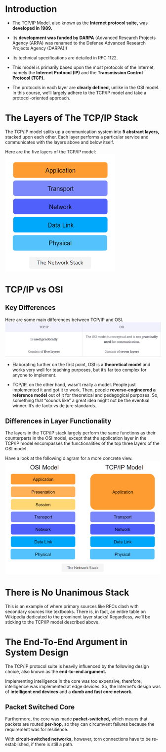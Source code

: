 # Introduction

- The TCP/IP Model, also known as the **Internet protocol suite,** was **developed in 1989.**

- Its **development was funded by DARPA** (Advanced Research Projects Agency (ARPA) was renamed to the Defense Advanced Research Projects Agency (DARPA)!)

- Its technical specifications are detailed in RFC 1122.

- This model is primarily based upon the most protocols of the Internet, namely the **Internet Protocol (IP)** and the **Transmission Control Protocol (TCP).**

- The protocols in each layer are **clearly defined,** unlike in the OSI model. In this course, we’ll largely adhere to the TCP/IP model and take a protocol-oriented approach.

# The Layers of The TCP/IP Stack

The TCP/IP model splits up a communication system into **5 abstract layers,** stacked upon each other. Each layer performs a particular service and communicates with the layers above and below itself.

Here are the five layers of the TCP/IP model:
![The Network Stack](1.png)

# TCP/IP vs OSI

## Key Differences

Here are some main differences between TCP/IP and OSI.
![](2.png)

- Elaborating further on the first point, OSI is a **theoretical model** and works very well for teaching purposes, but it’s far too complex for anyone to implement.

- TCP/IP, on the other hand, wasn’t really a model. People just implemented it and got it to work. Then, people **reverse-engineered a reference model** out of it for theoretical and pedagogical purposes. So, something that “sounds like” a great idea might not be the eventual winner. It’s de facto vs de jure standards.

## Differences in Layer Functionality

The layers in the TCP/IP stack largely perform the same functions as their counterparts in the OSI model, except that the application layer in the TCP/IP model encompasses the functionalities of the top three layers of the OSI model.

Have a look at the following diagram for a more concrete view.
![The Network Stack](3.png)

# There is No Unanimous Stack

This is an example of where primary sources like RFCs clash with secondary sources like textbooks. There is, in fact, an entire table on Wikipedia dedicated to the prominent layer stacks! Regardless, we’ll be sticking to the TCP/IP model described above.

# The End-To-End Argument in System Design

The TCP/IP protocol suite is heavily influenced by the following design choice, also known as the **end-to-end argument.**

Implementing intelligence in the core was too expensive, therefore, intelligence was implemented at edge devices. So, the Internet’s design was of **intelligent end devices** and a **dumb and fast core network.**

## Packet Switched Core

Furthermore, the core was made **packet-switched,** which means that packets are routed **per-hop,** so they can circumvent failures because the requirement was for resilience.

With **circuit-switched networks,** however, torn connections have to be re-established, if there is still a path.

